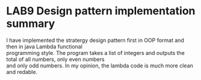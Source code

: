 <h1>LAB9 Design pattern implementation summary</h1>

I have implemented the stratergy design pattern first in OOP format and then in java Lambda functional</br>
programming style. The program takes a list of integers and outputs the total of all numbers, only even numbers</br>
and only odd numbers. In my opinion, the lambda code is much more clean and redable.
